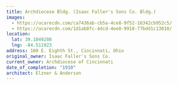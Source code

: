 ```yaml
---
title: Archdiocese Bldg. (Isaac Faller's Sons Co. Bldg.)
images:
  - https://ucarecdn.com/ca7436ab-cb5a-4ce8-9f52-16342cb952c5/
  - https://ucarecdn.com/1d1ab8fc-4dcd-4ee0-9918-77bdd1c13010/
location:
  lat: 39.1049208
  lng: -84.511923
address: 100 E. Eighth St., Cincinnati, Ohio
original_owner: Isaac Faller's Sons Co.
current_owner: Archdiocese of Cincinnati
date_of_completion: "1910"
architect: Elzner & Anderson
---
```

